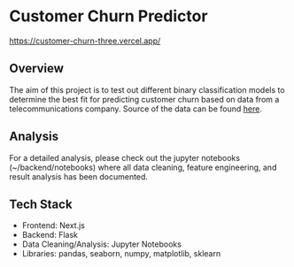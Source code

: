 # Customer Churn Predictor

https://customer-churn-three.vercel.app/

## Overview

The aim of this project is to test out different binary classification models to determine the best fit for predicting customer churn based on data from a telecommunications company. Source of the data can be found [here](https://www.kaggle.com/datasets/blastchar/telco-customer-churn).


## Analysis
For a detailed analysis, please check out the jupyter notebooks (~/backend/notebooks) where all data cleaning, feature engineering, and result analysis has been documented.

## Tech Stack
- Frontend: Next.js 
- Backend: Flask
- Data Cleaning/Analysis: Jupyter Notebooks
- Libraries: pandas, seaborn, numpy, matplotlib, sklearn